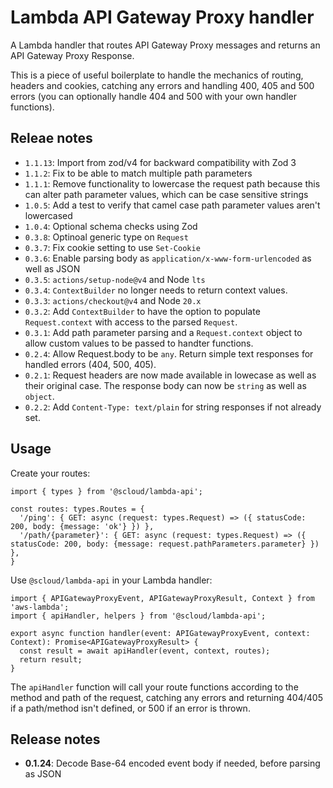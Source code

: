 # Lambda API Gateway Proxy handler

A Lambda handler that routes API Gateway Proxy messages and returns an API Gateway Proxy Response.

This is a piece of useful boilerplate to handle the mechanics of routing, headers and cookies, catching any errors and handling 400, 405 and 500 errors (you can optionally handle 404 and 500 with your own handler functions).

## Releae notes

 * `1.1.13`: Import from zod/v4 for backward compatibility with Zod 3
 * `1.1.2`: Fix to be able to match multiple path parameters
 * `1.1.1`: Remove functionality to lowercase the request path because this can alter path parameter values, which can be case sensitive strings
 * `1.0.5`: Add a test to verify that camel case path parameter values aren't lowercased
 * `1.0.4`: Optional schema checks using Zod
 * `0.3.8`: Optinoal generic type on `Request`
 * `0.3.7`: Fix cookie setting to use `Set-Cookie`
 * `0.3.6`: Enable parsing body as `application/x-www-form-urlencoded` as well as JSON
 * `0.3.5`: `actions/setup-node@v4` and Node `lts`
 * `0.3.4`: `ContextBuilder` no longer needs to return context values.
 * `0.3.3`: `actions/checkout@v4` and Node `20.x`
 * `0.3.2`: Add `ContextBuilder` to have the option to populate `Request.context` with access to the parsed `Request`.
 * `0.3.1`: Add path parameter parsing and a `Request.context` object to allow custom values to be passed to handter functions.
 * `0.2.4`: Allow Request.body to be `any`. Return simple text responses for handled errors (404, 500, 405).
 * `0.2.1`: Request headers are now made available in lowecase as well as their original case. The response body can now be `string` as well as `object`.
 * `0.2.2`: Add `Content-Type: text/plain` for string responses if not already set.

## Usage

Create your routes:

```
import { types } from '@scloud/lambda-api';

const routes: types.Routes = {
  '/ping': { GET: async (request: types.Request) => ({ statusCode: 200, body: {message: 'ok'} }) },
  '/path/{parameter}': { GET: async (request: types.Request) => ({ statusCode: 200, body: {message: request.pathParameters.parameter} }) },
}
```

Use `@scloud/lambda-api` in your Lambda handler:

```
import { APIGatewayProxyEvent, APIGatewayProxyResult, Context } from 'aws-lambda';
import { apiHandler, helpers } from '@scloud/lambda-api';

export async function handler(event: APIGatewayProxyEvent, context: Context): Promise<APIGatewayProxyResult> {
  const result = await apiHandler(event, context, routes);
  return result;
}
```

The `apiHandler` function will call your route functions according to the method and path of the request, catching any errors and returning 404/405 if a path/method isn't defined, or 500 if an error is thrown.

## Release notes

* **0.1.24**: Decode Base-64 encoded event body if needed, before parsing as JSON

